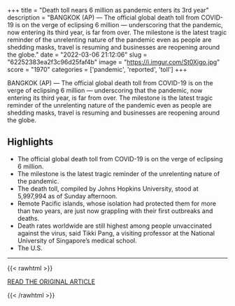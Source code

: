 +++
title = "Death toll nears 6 million as pandemic enters its 3rd year"
description = "BANGKOK (AP) — The official global death toll from COVID-19 is on the verge of eclipsing 6 million — underscoring that the pandemic, now entering its third year, is far from over. The milestone is the latest tragic reminder of the unrelenting nature of the pandemic  even as people are shedding masks, travel is resuming and businesses are reopening around the globe."
date = "2022-03-06 21:12:06"
slug = "62252383ea2f3c96d25faf4b"
image = "https://i.imgur.com/St0Xigo.jpg"
score = "1970"
categories = ['pandemic', 'reported', 'toll']
+++

BANGKOK (AP) — The official global death toll from COVID-19 is on the verge of eclipsing 6 million — underscoring that the pandemic, now entering its third year, is far from over. The milestone is the latest tragic reminder of the unrelenting nature of the pandemic  even as people are shedding masks, travel is resuming and businesses are reopening around the globe.

## Highlights

- The official global death toll from COVID-19 is on the verge of eclipsing 6 million.
- The milestone is the latest tragic reminder of the unrelenting nature of the pandemic.
- The death toll, compiled by Johns Hopkins University, stood at 5,997,994 as of Sunday afternoon.
- Remote Pacific islands, whose isolation had protected them for more than two years, are just now grappling with their first outbreaks and deaths.
- Death rates worldwide are still highest among people unvaccinated against the virus, said Tikki Pang, a visiting professor at the National University of Singapore’s medical school.
- The U.S.

---

{{< rawhtml >}}
  <p class="article-category">
    <a target="_blank" href="https://apnews.com/article/russia-ukraine-coronavirus-pandemic-science-business-health-69e8cbaebb653a0f1cb65ffe33d9afbd">READ THE ORIGINAL ARTICLE</a>
  </p>
{{< /rawhtml >}}

